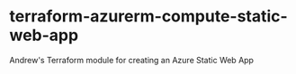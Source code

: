 # terraform-azurerm-compute-static-web-app
Andrew's Terraform module for creating an Azure Static Web App
